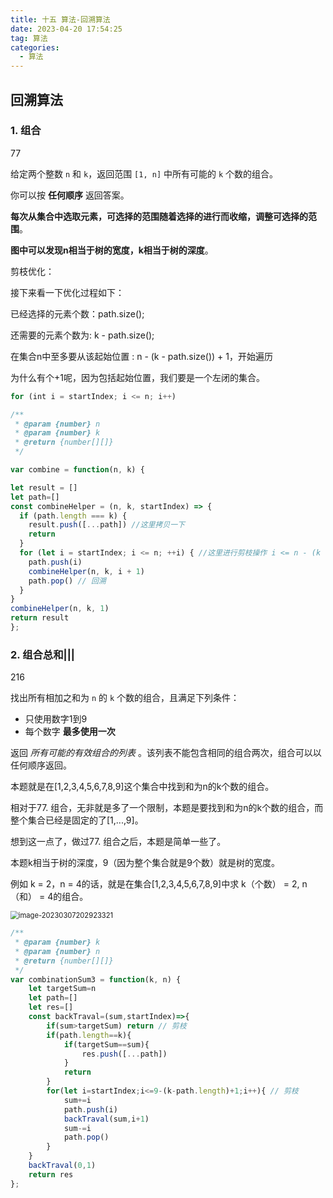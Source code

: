 ```yaml
---
title: 十五 算法-回溯算法
date: 2023-04-20 17:54:25
tag: 算法
categories:
  - 算法
---
```


## 回溯算法

### 1. 组合

77

给定两个整数 `n` 和 `k`，返回范围 `[1, n]` 中所有可能的 `k` 个数的组合。

你可以按 **任何顺序** 返回答案。

**每次从集合中选取元素，可选择的范围随着选择的进行而收缩，调整可选择的范围**。

**图中可以发现n相当于树的宽度，k相当于树的深度**。

剪枝优化：

接下来看一下优化过程如下：

已经选择的元素个数：path.size();

还需要的元素个数为: k - path.size();

在集合n中至多要从该起始位置 : n - (k - path.size()) + 1，开始遍历

为什么有个+1呢，因为包括起始位置，我们要是一个左闭的集合。

```js
for (int i = startIndex; i <= n; i++) 
```



```js
/**
 * @param {number} n
 * @param {number} k
 * @return {number[][]}
 */

var combine = function(n, k) {

let result = []
let path=[]
const combineHelper = (n, k, startIndex) => {
  if (path.length === k) {
    result.push([...path]) //这里拷贝一下
    return
  }
  for (let i = startIndex; i <= n; ++i) { //这里进行剪枝操作 i <= n - (k - path.length) + 1
    path.push(i)
    combineHelper(n, k, i + 1)
    path.pop() // 回溯
  }
}
combineHelper(n, k, 1)
return result
};
```

### 2. 组合总和|||

216

找出所有相加之和为 `n` 的 `k` 个数的组合，且满足下列条件：

- 只使用数字1到9
- 每个数字 **最多使用一次** 

返回 *所有可能的有效组合的列表* 。该列表不能包含相同的组合两次，组合可以以任何顺序返回。

 

本题就是在[1,2,3,4,5,6,7,8,9]这个集合中找到和为n的k个数的组合。

相对于77. 组合，无非就是多了一个限制，本题是要找到和为n的k个数的组合，而整个集合已经是固定的了[1,...,9]。

想到这一点了，做过77. 组合之后，本题是简单一些了。

本题k相当于树的深度，9（因为整个集合就是9个数）就是树的宽度。

例如 k = 2，n = 4的话，就是在集合[1,2,3,4,5,6,7,8,9]中求 k（个数） = 2, n（和） = 4的组合。

<img src="img/image-20230307202923321.png" alt="image-20230307202923321" style="zoom:80%;" />

```js
/**
 * @param {number} k
 * @param {number} n
 * @return {number[][]}
 */
var combinationSum3 = function(k, n) {
    let targetSum=n
    let path=[]
    let res=[]
    const backTraval=(sum,startIndex)=>{
        if(sum>targetSum) return // 剪枝
        if(path.length==k){
            if(targetSum==sum){
                res.push([...path])
            }
            return
        }
        for(let i=startIndex;i<=9-(k-path.length)+1;i++){ // 剪枝
            sum+=i
            path.push(i)
            backTraval(sum,i+1)
            sum-=i
            path.pop()
        }
    }
    backTraval(0,1)
    return res
};
```